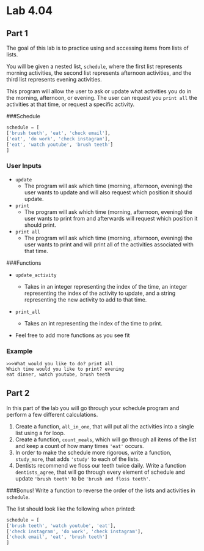 # Lab 4.04

## Part 1
The goal of this lab is to practice using and accessing items from lists of lists. 

You will be given a nested list, `schedule`, where the first list represents morning activities, the second list represents afternoon activities, and the third list represents evening activities. 

This program will allow the user to ask or update what activities you do in the morning, afternoon, or evening. The user can request you `print all` the activities at that time, or request a specific activity.

###Schedule 

```python
schedule = [
['brush teeth', 'eat', 'check email'],
['eat', 'do work', 'check instagram'],
['eat', 'watch youtube', 'brush teeth']
]
```

### User Inputs
* `update`
	* The program will ask which time (morning, afternoon, evening) the user wants to update and will also request which position it should update.
* `print` 
	*  The program will ask which time (morning, afternoon, evening) the user wants to print from and afterwards will request which position it should print.
* `print all`
	* The program will ask which time (morning, afternoon, evening) the user wants to print and will print all of the activities associated with that time. 	
	
###Functions
* `update_activity`
    * Takes in an integer representing the index of the time, an integer representing the index of the activity to update, and a string representing the new activity to add to that time.
* `print_all`
    * Takes an int representing the index of the time to print.


* Feel free to add more functions as you see fit

### Example

```
>>>What would you like to do? print all
Which time would you like to print? evening
eat dinner, watch youtube, brush teeth
```


## Part 2 

In this part of the lab you will go through your schedule program and perform a few different calculations. 

1. Create a function, `all_in_one`, that will put all the activities into a single list using a for loop. 
2. Create a function, `count_meals`, which will go through all items of the list and keep a count of how many times `'eat'` occurs. 
3. In order to make the schedule more rigorous, write a function, `study_more`, that adds `'study'` to each of the lists. 
4. Dentists recommend we floss our teeth twice daily. Write a function `dentists_agree`, that will go through every element of schedule and update `'brush teeth'` to be `'brush and floss teeth'`.

###Bonus! 
Write a function to reverse the order of the lists and activities in `schedule`. 

The list should look like the following when printed: 

```python
schedule = [
['brush teeth', 'watch youtube', 'eat'],
['check instagram', 'do work', 'check instagram'],
['check email', 'eat', 'brush teeth']
]
```